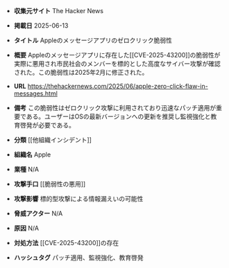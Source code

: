 - **収集元サイト**
The Hacker News

- **掲載日**
2025-06-13

- **タイトル**
Appleのメッセージアプリのゼロクリック脆弱性

- **概要**
Appleのメッセージアプリに存在した[[CVE-2025-43200]]の脆弱性が実際に悪用され市民社会のメンバーを標的とした高度なサイバー攻撃が確認された。この脆弱性は2025年2月に修正された。

- **URL**
https://thehackernews.com/2025/06/apple-zero-click-flaw-in-messages.html

- **備考**
この脆弱性はゼロクリック攻撃に利用されており迅速なパッチ適用が重要である。ユーザーはOSの最新バージョンへの更新を推奨し監視強化と教育啓発が必要である。

- **分類**
[[他組織インシデント]]

- **組織名**
Apple

- **業種**
N/A

- **攻撃手口**
[[脆弱性の悪用]]

- **攻撃影響**
標的型攻撃による情報漏えいの可能性

- **脅威アクター**
N/A

- **原因**
N/A

- **対処方法**
[[CVE-2025-43200]]の存在

- **ハッシュタグ**
パッチ適用、監視強化、教育啓発
